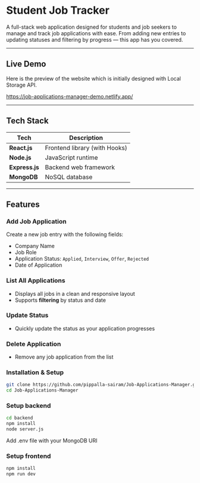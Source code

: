 # Student Job Tracker

A full-stack web application designed for students and job seekers to manage and track job applications with ease. From adding new entries to updating statuses and filtering by progress — this app has you covered.

---

## Live Demo

Here is the preview of the website which is initially designed with Local Storage API.

https://job-applications-manager-demo.netlify.app/

---

## Tech Stack

| Tech             | Description                    |
|------------------|--------------------------------|
| **React.js**     | Frontend library (with Hooks)  |
| **Node.js**      | JavaScript runtime             |
| **Express.js**   | Backend web framework          |
| **MongoDB**      | NoSQL database                 |

---

## Features

### Add Job Application  
Create a new job entry with the following fields:
- Company Name  
- Job Role  
- Application Status: `Applied`, `Interview`, `Offer`, `Rejected`  
- Date of Application    

### List All Applications  
- Displays all jobs in a clean and responsive layout  
- Supports **filtering** by status and date

### Update Status  
- Quickly update the status as your application progresses  

### Delete Application  
- Remove any job application from the list  


### Installation & Setup

```bash
git clone https://github.com/pippalla-sairam/Job-Applications-Manager.git
cd Job-Applications-Manager
```

### Setup backend
```bash
cd backend
npm install
node server.js
```

Add .env file with your MongoDB URI

### Setup frontend
```bash
npm install
npm run dev
```
